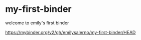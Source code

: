# my-first-binder
welcome to emily's first binder

https://mybinder.org/v2/gh/emilysalerno/my-first-binder/HEAD
